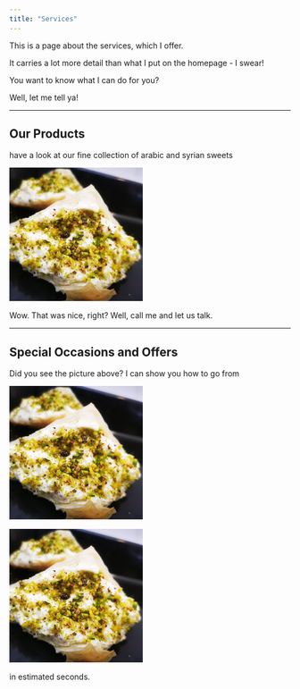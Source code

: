 ```yaml
---
title: "Services"
---
```


This is a page about the services, which I offer.

It carries a lot more detail than what I put on the homepage - I swear!

You want to know what I can do for you?

Well, let me tell ya!

---

## Our Products

have a look at our fine collection of arabic and syrian sweets

![Nice picture to make you pay me ;-)](/images/cover-image.jpg)

Wow. That was nice, right? Well, call me and let us talk.

---

## Special Occasions and Offers

Did you see the picture above? I can show you how to go from

![Let us get started on a clean slate](/images/cover-image.jpg)


![Let us get started on a clean slate](/images/cover-image.jpg)

in estimated seconds.
